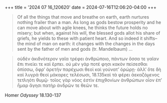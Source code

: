 +++
title = '2024 07 16_120620'
date = 2024-07-16T12:06:20-04:00
+++

> Of all the things that move and breathe on earth,
earth nurtures nothing frailer than a man.
As long as gods bestow prosperity
and he can move about with agile knees,
he thinks the future holds no misery;
but when, against his will, the blessed gods
allot his share of griefs, he yields to these
with patient heart.  And so indeed it shifts–
the mind of man on earth: it changes with
the changes in the days sent by the father
of men and gods (tr. Mandelbaum) ...

> οὐδὲν ἀκιδνότερον γαῖα τρέφει ἀνθρώποιο,
πάντων ὅσσα τε γαῖαν ἔπι πνείει τε καὶ ἕρπει.
οὐ μὲν γάρ ποτέ φησι κακὸν πείσεσθαι ὀπίσσω,
ὄφρ’ ἀρετὴν παρέχωσι θεοὶ καὶ γούνατ’ ὀρώρῃ·
ἀλλ’ ὅτε δὴ καὶ λυγρὰ θεοὶ μάκαρες τελέσωσι,
18.135καὶ τὰ φέρει ἀεκαζόμενος τετληότι θυμῷ·
τοῖος γὰρ νόος ἐστὶν ἐπιχθονίων ἀνθρώπων
οἷον ἐπ’ ἦμαρ ἄγησι πατὴρ ἀνδρῶν τε θεῶν τε.
    
Homer _Odyssey_ 18.130-137